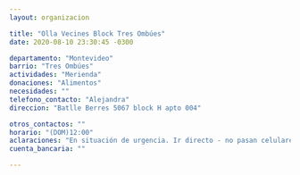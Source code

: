 ```yaml
---
layout: organizacion

title: "Olla Vecines Block Tres Ombúes"
date: 2020-08-10 23:30:45 -0300

departamento: "Montevideo"
barrio: "Tres Ombúes"
actividades: "Merienda"
donaciones: "Alimentos"
necesidades: ""
telefono_contacto: "Alejandra"
direccion: "Batlle Berres 5067 block H apto 004"

otros_contactos: ""
horario: "(DOM)12:00"
aclaraciones: "En situación de urgencia. Ir directo - no pasan celulares"
cuenta_bancaria: ""

---
```

